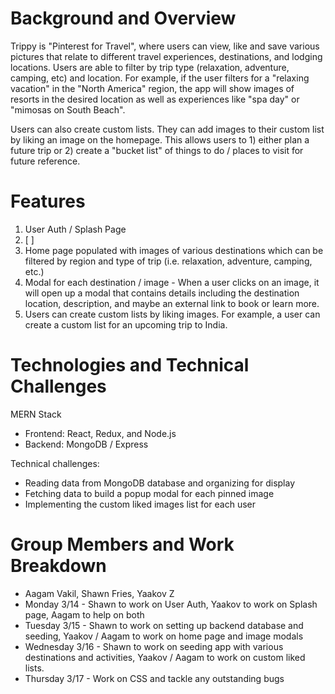 # Background and Overview
Trippy is "Pinterest for Travel", where users can view, like and save various pictures that relate to different travel experiences, destinations, and lodging locations. Users are able to filter by trip type (relaxation, adventure, camping, etc) and location. For example, if the user filters for a "relaxing vacation" in the "North America" region, the app will show images of resorts in the desired location as well as experiences like "spa day" or "mimosas on South Beach". 

Users can also create custom lists. They can add images to their custom list by liking an image on the homepage. This allows users to 1) either plan a future trip or 2) create a "bucket list" of things to do / places to visit for future reference. 

# Features
1. User Auth / Splash Page
2. [ ]
3. Home page populated with images of various destinations which can be filtered by region and type of trip (i.e. relaxation, adventure, camping, etc.)
4. Modal for each destination / image - When a user clicks on an image, it will open up a modal that contains details including the destination location, description, and maybe an external link to book or learn more. 
5. Users can create custom lists by liking images. For example, a user can create a custom list for an upcoming trip to India.


# Technologies and Technical Challenges
MERN Stack
* Frontend: React, Redux, and Node.js
* Backend: MongoDB / Express 

Technical challenges:
* Reading data from MongoDB database and organizing for display
* Fetching data to build a popup modal for each pinned image
* Implementing the custom liked images list for each user


# Group Members and Work Breakdown
* Aagam Vakil, Shawn Fries, Yaakov Z
* Monday 3/14 - Shawn to work on User Auth, Yaakov to work on Splash page, Aagam to help on both
* Tuesday 3/15 - Shawn to work on setting up backend database and seeding, Yaakov / Aagam to work on home page and image modals
* Wednesday 3/16 - Shawn to work on seeding app with various destinations and activities, Yaakov / Aagam to work on custom liked lists.
* Thursday 3/17 - Work on CSS and tackle any outstanding bugs

